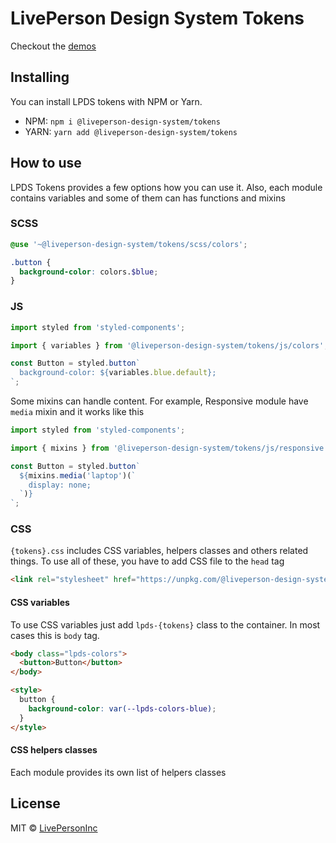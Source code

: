 # LivePerson Design System Tokens

Checkout the [demos](https://livepersoninc.github.io/lp-design-system/?path=/story/tokens)

## Installing

You can install LPDS tokens with NPM or Yarn.

- NPM: `npm i @liveperson-design-system/tokens`
- YARN: `yarn add @liveperson-design-system/tokens`

## How to use

LPDS Tokens provides a few options how you can use it.
Also, each module contains variables and some of them can has functions and mixins

### SCSS

```scss
@use '~@liveperson-design-system/tokens/scss/colors';

.button {
  background-color: colors.$blue;
}
```

### JS

```js
import styled from 'styled-components';

import { variables } from '@liveperson-design-system/tokens/js/colors';

const Button = styled.button`
  background-color: ${variables.blue.default};
`;
```

Some mixins can handle content. For example, Responsive module have `media` mixin and it works like this

```js
import styled from 'styled-components';

import { mixins } from '@liveperson-design-system/tokens/js/responsive';

const Button = styled.button`
  ${mixins.media('laptop')(`
    display: none;
  `)}
`;
```

### CSS

`{tokens}.css` includes CSS variables, helpers classes and others related things.
To use all of these, you have to add CSS file to the `head` tag

```html
<link rel="stylesheet" href="https://unpkg.com/@liveperson-design-system/tokens/css/colors.css">
```

#### CSS variables

To use CSS variables just add `lpds-{tokens}` class to the container. In most cases this is `body` tag.

```html
<body class="lpds-colors">
  <button>Button</button>
</body>

<style>
  button {
    background-color: var(--lpds-colors-blue);
  }
</style>
```

#### CSS helpers classes

Each module provides its own list of helpers classes

## License

MIT © [LivePersonInc](https://github.com/LivePersonInc)
